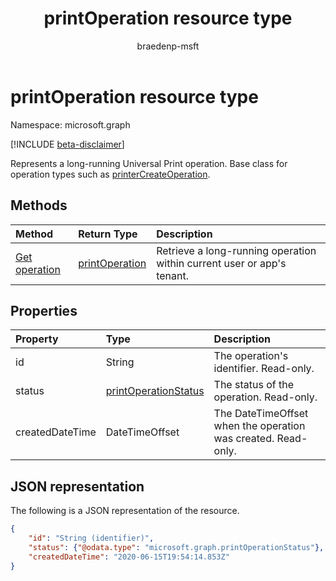 ﻿---
title: printOperation resource type
description: Represents a long-running Universal Print operation. Base class for operation types such as printerCreateOperation.
author: braedenp-msft
localization_priority: Normal
ms.prod: universal-print
doc_type: resourcePageType
---

# printOperation resource type

Namespace: microsoft.graph

[!INCLUDE [beta-disclaimer](../../includes/beta-disclaimer.md)]

Represents a long-running Universal Print operation. Base class for operation types such as [printerCreateOperation](printercreateoperation.md).

## Methods

| Method                                        | Return Type                         | Description                                                            |
| :-------------------------------------------- | :---------------------------------- | :--------------------------------------------------------------------- |
| [Get operation](../api/printoperation-get.md) | [printOperation](printoperation.md) | Retrieve a long-running operation within current user or app's tenant. |

## Properties

| Property        | Type                                            | Description                                                   |
| :-------------- | :---------------------------------------------- | :------------------------------------------------------------ |
| id              | String                                          | The operation's identifier. Read-only.                        |
| status          | [printOperationStatus](printoperationstatus.md) | The status of the operation. Read-only.                       |
| createdDateTime | DateTimeOffset                                  | The DateTimeOffset when the operation was created. Read-only. |

## JSON representation

The following is a JSON representation of the resource.

<!-- {
  "blockType": "resource",
  "optionalProperties": [

  ],
  "@odata.type": "microsoft.graph.printOperation",
  "keyProperty": "id",
  "baseType":"microsoft.graph.entity"
}-->

```json
{
    "id": "String (identifier)",
    "status": {"@odata.type": "microsoft.graph.printOperationStatus"},
    "createdDateTime": "2020-06-15T19:54:14.853Z"
}
```

<!-- uuid: 8fcb5dbc-d5aa-4681-8e31-b001d5168d79
2015-10-25 14:57:30 UTC -->

<!-- {
  "type": "#page.annotation",
  "description": "printOperation resource",
  "keywords": "",
  "section": "documentation",
  "tocPath": ""
}-->
